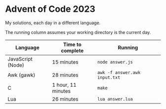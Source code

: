 # Advent of Code 2023

My solutions, each day in a different language.

The running column assumes your working directory is the current day.

| Language          | Time to complete   | Running                       |
| ----------------- | ------------------ | ----------------------------- |
| JavaScript (Node) | 15 minutes         | `node answer.js`              |
| Awk (gawk)        | 28 minutes         | `awk -f answer.awk input.txt` |
| C                 | 1 hour, 11 minutes | `make`                        |
| Lua               | 26 minutes         | `lua answer.lua`              |
